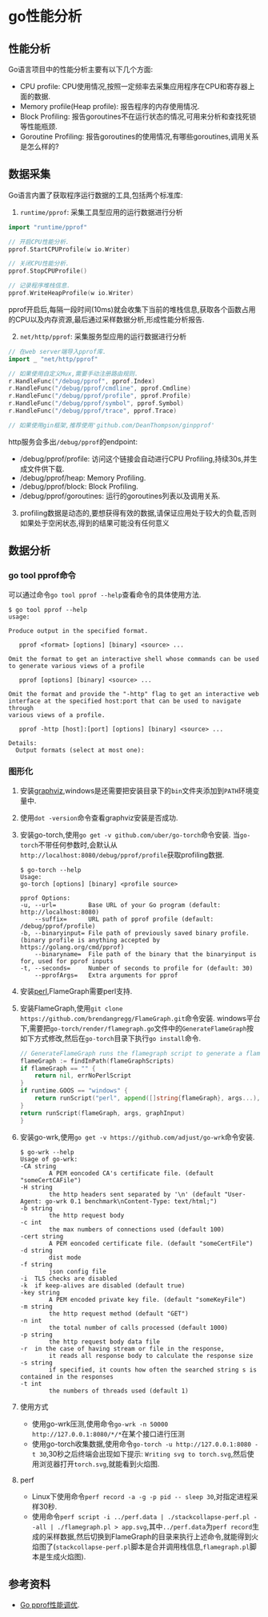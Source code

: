 # go性能分析


## 性能分析
Go语言项目中的性能分析主要有以下几个方面:
* CPU profile: CPU使用情况,按照一定频率去采集应用程序在CPU和寄存器上面的数据.
* Memory profile(Heap profile): 报告程序的内存使用情况.
* Block Profiling: 报告goroutines不在运行状态的情况,可用来分析和查找死锁等性能瓶颈.
* Goroutine Profiling: 报告goroutines的使用情况,有哪些goroutines,调用关系是怎么样的?

## 数据采集
Go语言内置了获取程序运行数据的工具,包括两个标准库:
1. `runtime/pprof`: 采集工具型应用的运行数据进行分析
``` go
import "runtime/pprof"

// 开启CPU性能分析.
pprof.StartCPUProfile(w io.Writer)

// 关闭CPU性能分析.
pprof.StopCPUProfile()

// 记录程序堆栈信息.
pprof.WriteHeapProfile(w io.Writer)
```
pprof开启后,每隔一段时间(10ms)就会收集下当前的堆栈信息,获取各个函数占用的CPU以及内存资源,最后通过采样数据分析,形成性能分析报告.

2. `net/http/pprof`: 采集服务型应用的运行数据进行分析
``` go
// 在web server端导入pprof库.
import _ "net/http/pprof"

// 如果使用自定义Mux,需要手动注册路由规则.
r.HandleFunc("/debug/pprof", pprof.Index)
r.HandleFunc("/debug/pprof/cmdline", pprof.Cmdline)
r.HandleFunc("/debug/pprof/profile", pprof.Profile)
r.HandleFunc("/debug/pprof/symbol", pprof.Symbol)
r.HandleFunc("/debug/pprof/trace", pprof.Trace)

// 如果使用gin框架,推荐使用'github.com/DeanThompson/ginpprof'
```
http服务会多出`/debug/pprof`的endpoint:
* /debug/pprof/profile: 访问这个链接会自动进行CPU Profiling,持续30s,并生成文件供下载.
* /debug/pprof/heap: Memory Profiling.
* /debug/pprof/block: Block Profiling.
* /debug/pprof/goroutines: 运行的goroutines列表以及调用关系.

3. profiling数据是动态的,要想获得有效的数据,请保证应用处于较大的负载,否则如果处于空闲状态,得到的结果可能没有任何意义

## 数据分析
### go tool pprof命令
可以通过命令`go tool pprof --help`查看命令的具体使用方法.
``` 
$ go tool pprof --help
usage:

Produce output in the specified format.

   pprof <format> [options] [binary] <source> ...

Omit the format to get an interactive shell whose commands can be used
to generate various views of a profile

   pprof [options] [binary] <source> ...

Omit the format and provide the "-http" flag to get an interactive web
interface at the specified host:port that can be used to navigate through
various views of a profile.

   pprof -http [host]:[port] [options] [binary] <source> ...

Details:
  Output formats (select at most one):
```

### 图形化
1. 安装[graphviz](https://graphviz.gitlab.io/),windows是还需要把安装目录下的`bin`文件夹添加到`PATH`环境变量中.
2. 使用`dot -version`命令查看graphviz安装是否成功.
3. 安装go-torch,使用`go get -v github.com/uber/go-torch`命令安装.
    当`go-torch`不带任何参数时,会默认从`http://localhost:8080/debug/pprof/profile`获取profiling数据.
    ``` 
    $ go-torch --help
    Usage:
    go-torch [options] [binary] <profile source>

    pprof Options:
    -u, --url=         Base URL of your Go program (default: http://localhost:8080)
        --suffix=      URL path of pprof profile (default: /debug/pprof/profile)
    -b, --binaryinput= File path of previously saved binary profile. (binary profile is anything accepted by https://golang.org/cmd/pprof)
        --binaryname=  File path of the binary that the binaryinput is for, used for pprof inputs
    -t, --seconds=     Number of seconds to profile for (default: 30)
        --pprofArgs=   Extra arguments for pprof
    ```
4. 安装[perl](https://www.perl.org/get.html),FlameGraph需要perl支持.
5. 安装FlameGraph,使用`git clone https://github.com/brendangregg/FlameGraph.git`命令安装.
    windows平台下,需要把`go-torch/render/flamegraph.go`文件中的`GenerateFlameGraph`按如下方式修改,然后在`go-torch`目录下执行`go install`命令.
    ``` go
    // GenerateFlameGraph runs the flamegraph script to generate a flame graph SVG. func GenerateFlameGraph(graphInput []byte, args ...string) ([]byte, error) {
    flameGraph := findInPath(flameGraphScripts)
    if flameGraph == "" {
        return nil, errNoPerlScript
    }
    if runtime.GOOS == "windows" {
        return runScript("perl", append([]string{flameGraph}, args...), graphInput)
    }
    return runScript(flameGraph, args, graphInput)
    }
    ```
6. 安装go-wrk,使用`go get -v https://github.com/adjust/go-wrk`命令安装.
    ``` 
    $ go-wrk --help
    Usage of go-wrk:
    -CA string
            A PEM eoncoded CA's certificate file. (default "someCertCAFile")
    -H string
            the http headers sent separated by '\n' (default "User-Agent: go-wrk 0.1 benchmark\nContent-Type: text/html;")
    -b string
            the http request body
    -c int
            the max numbers of connections used (default 100)
    -cert string
            A PEM eoncoded certificate file. (default "someCertFile")
    -d string
            dist mode
    -f string
            json config file
    -i	TLS checks are disabled
    -k	if keep-alives are disabled (default true)
    -key string
            A PEM encoded private key file. (default "someKeyFile")
    -m string
            the http request method (default "GET")
    -n int
            the total number of calls processed (default 1000)
    -p string
            the http request body data file
    -r	in the case of having stream or file in the response,
            it reads all response body to calculate the response size
    -s string
            if specified, it counts how often the searched string s is contained in the responses
    -t int
            the numbers of threads used (default 1)
    ```
7. 使用方式
    * 使用go-wrk压测,使用命令`go-wrk -n 50000 http://127.0.0.1:8080/*/*`在某个接口进行压测
    * 使用go-torch收集数据,使用命令`go-torch -u http://127.0.0.1:8080 -t 30`,30秒之后终端会出现如下提示: `Writing svg to torch.svg`,然后使用浏览器打开`torch.svg`,就能看到火焰图.

8. perf
    * Linux下使用命令`perf record -a -g -p pid -- sleep 30`,对指定进程采样30秒.
    * 使用命令`perf script -i ../perf.data | ./stackcollapse-perf.pl --all | ./flamegraph.pl > app.svg`,其中`../perf.data`为`perf record`生成的采样数据,然后切换到FlameGraph的目录来执行上述命令,就能得到火焰图了(`stackcollapse-perf.pl`脚本是合并调用栈信息,`flamegraph.pl`脚本是生成火焰图).

## 参考资料
* [Go pprof性能调优](https://www.cnblogs.com/Dr-wei/p/11742414.html).


